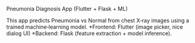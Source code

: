 Pneumonia Diagnosis App (Flutter + Flask + ML)

This app predicts Pneumonia vs Normal from chest X‑ray images using a trained machine‑learning model.
*Frontend: Flutter (image picker, nice dialog UI) 
*Backend: Flask (feature extraction + model inference).
